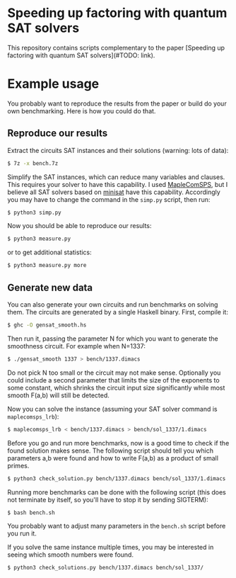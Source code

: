 # Speeding up factoring with quantum SAT solvers

This repository contains scripts complementary to the paper
[Speeding up factoring with quantum SAT solvers](#TODO: link).


# Example usage

You probably want to reproduce the results from the paper or build
do your own benchmarking. Here is how you could do that.


## Reproduce our results

Extract the circuits SAT instances and their solutions (warning: lots
of data):

```bash
$ 7z -x bench.7z
```

Simplify the SAT instances, which can reduce many variables and
clauses. This requires your solver to have this capability. I used
[MapleComSPS](https://sites.google.com/a/gsd.uwaterloo.ca/maplesat/),
but I believe all SAT solvers based on [minisat](http://minisat.se/)
have this capability. Accordingly you may have to change the command in
the `simp.py` script, then run:

```bash
$ python3 simp.py
```

Now you should be able to reproduce our results:

```bash
$ python3 measure.py
```

or to get additional statistics:

```bash
$ python3 measure.py more
```

## Generate new data

You can also generate your own circuits and run benchmarks on solving
them. The circuits are generated by a single Haskell binary. First,
compile it:

```bash
$ ghc -O gensat_smooth.hs
```

Then run it, passing the parameter N for which you want to generate
the smoothness circuit. For example when N=1337:

```bash
$ ./gensat_smooth 1337 > bench/1337.dimacs
```

Do not pick N too small or the circuit may not make sense. Optionally you could
include a second parameter that limits the size of the exponents to some
constant, which shrinks the circuit input size significantly while most smooth
F(a,b) will still be detected.

Now you can solve the instance (assuming your SAT solver command is `maplecomsps_lrb`):

```bash
$ maplecomsps_lrb < bench/1337.dimacs > bench/sol_1337/1.dimacs
```

Before you go and run more benchmarks, now is a good time to check if the found
solution makes sense. The following script should tell you which parameters a,b
were found and how to write F(a,b) as a product of small primes.

```bash
$ python3 check_solution.py bench/1337.dimacs bench/sol_1337/1.dimacs
```

Running more benchmarks can be done with the following script (this does
not terminate by itself, so you'll have to stop it by sending SIGTERM):

```bash
$ bash bench.sh
```

You probably want to adjust many parameters in the `bench.sh` script before
you run it.

If you solve the same instance multiple times, you may be interested in
seeing which smooth numbers were found.

```bash
$ python3 check_solutions.py bench/1337.dimacs bench/sol_1337/
```

